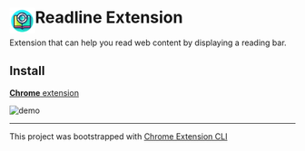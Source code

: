 # <img src="public/icons/icon.png" width="45" align="left"> Readline Extension

Extension that can help you read web content by displaying a reading bar.


## Install

[**Chrome** extension](https://chromewebstore.google.com/detail/shark-eagle-readline/fcpdaakhpogdeimhhibkceonbehgddam) <!-- TODO: Add chrome extension link inside parenthesis -->

![demo](https://s.hzhou.link/img/readline.gif)

---

This project was bootstrapped with [Chrome Extension CLI](https://github.com/dutiyesh/chrome-extension-cli)

